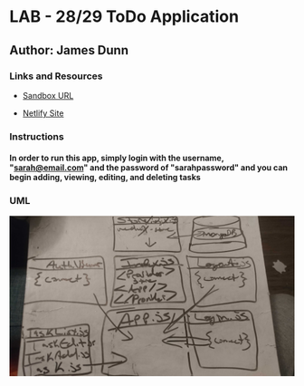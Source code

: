 # LAB - 28/29 ToDo Application

## Author: James Dunn

### Links and Resources

- [Sandbox URL](https://codesandbox.io/embed/thirsty-chatterjee-ws9vm?fontsize=14&hidenavigation=1&theme=dark)

- [Netlify Site](https://csb-ws9vm.netlify.com/)

### Instructions

#### In order to run this app, simply login with the username, "sarah@email.com" and the password of "sarahpassword" and you can begin adding, viewing, editing, and deleting tasks

### UML

![Lab-28](images/lab-28-29.jpg)

